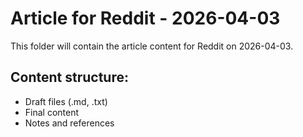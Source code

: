 # Article for Reddit - 2026-04-03

This folder will contain the article content for Reddit on 2026-04-03.

## Content structure:
- Draft files (.md, .txt)
- Final content
- Notes and references
